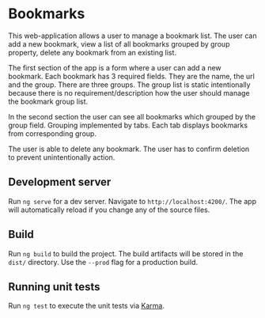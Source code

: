 # Bookmarks

This web-application allows a user to manage a bookmark list. The user can add a new bookmark, view a list of all bookmarks grouped by group property, delete any bookmark from an existing list.

The first section of the app is a form where a user can add a new bookmark.
Each bookmark has 3 required fields. They are the name, the url and the group.
There are three groups. The group list is static intentionally because there is no requirement/description how the user should manage the bookmark group list.

In the second section the user can see all bookmarks which grouped by the group field. Grouping implemented by tabs. Each tab displays bookmarks from corresponding group.

The user is able to delete any bookmark. The user has to confirm deletion to prevent unintentionally action. 


## Development server

Run `ng serve` for a dev server. Navigate to `http://localhost:4200/`. The app will automatically reload if you change any of the source files.

## Build

Run `ng build` to build the project. The build artifacts will be stored in the `dist/` directory. Use the `--prod` flag for a production build.

## Running unit tests

Run `ng test` to execute the unit tests via [Karma](https://karma-runner.github.io).
